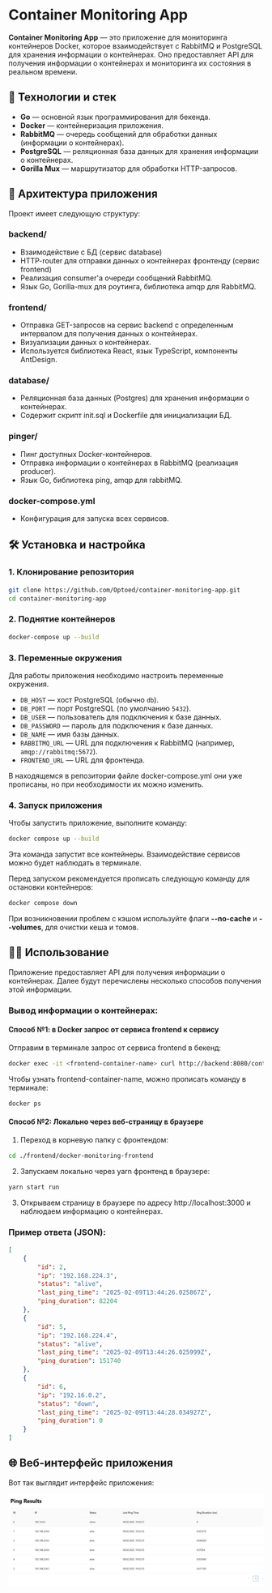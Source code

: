 # Container Monitoring App

**Container Monitoring App** — это приложение для мониторинга контейнеров Docker, которое взаимодействует с RabbitMQ и PostgreSQL для хранения информации о контейнерах. Оно предоставляет API для получения информации о контейнерах и мониторинга их состояния в реальном времени.

## 🚀 Технологии и стек

- **Go** — основной язык программирования для бекенда.
- **Docker** — контейнеризация приложения.
- **RabbitMQ** — очередь сообщений для обработки данных (информации о контейнерах).
- **PostgreSQL** — реляционная база данных для хранения информации о контейнерах.
- **Gorilla Mux** — маршрутизатор для обработки HTTP-запросов.

## 📂 Архитектура приложения
Проект имеет следующую структуру:

### backend/
- Взаимодействие с БД (сервис database)
- HTTP-router для отправки данных о контейнерах фронтенду (сервис frontend)
- Реализация consumer'а очереди сообщений RabbitMQ.
- Язык Go, Gorilla-mux для роутинга, библиотека amqp для RabbitMQ.

### frontend/
- Отправка GET-запросов на сервис backend с определенным интервалом для получения данных о контейнерах.
- Визуализации данных о контейнерах.
- Используется библиотека React, язык TypeScript, компоненты AntDesign.

### database/
- Реляционная база данных (Postgres) для хранения информации о контейнерах.
- Содержит скрипт init.sql и Dockerfile для инициализации БД.

### pinger/
- Пинг доступных Docker-контейнеров.
- Отправка информации о контейнерах в RabbitMQ (реализация producer).
- Язык Go, библиотека ping, amqp для rabbitMQ.

### docker-compose.yml
- Конфигурация для запуска всех сервисов.

## 🛠️ Установка и настройка

### 1. Клонирование репозитория

```bash
git clone https://github.com/Optoed/container-monitoring-app.git
cd container-monitoring-app
```

### 2. Поднятие контейнеров
```bash
docker-compose up --build
```

### 3. Переменные окружения
Для работы приложения необходимо настроить переменные окружения.

- `DB_HOST` — хост PostgreSQL (обычно `db`).
- `DB_PORT` — порт PostgreSQL (по умолчанию `5432`).
- `DB_USER` — пользователь для подключения к базе данных.
- `DB_PASSWORD` — пароль для подключения к базе данных.
- `DB_NAME` — имя базы данных.
- `RABBITMQ_URL` — URL для подключения к RabbitMQ (например, `amqp://rabbitmq:5672`).
- `FRONTEND_URL` — URL для фронтенда.

В находящемся в репозитории файле docker-compose.yml они уже прописаны, но при необходимости их можно изменить.

### 4. Запуск приложения
Чтобы запустить приложение, выполните команду:
```bash
docker compose up --build
```
Эта команда запустит все контейнеры. Взаимодействие сервисов можно будет наблюдать в терминале.

Перед запуском рекомендуется прописать следующую команду для остановки контейнеров:
```bash
docker compose down
```

При возникновении проблем с кэшом используйте флаги **--no-cache** и **--volumes**, для очистки кеша и томов.

## 🧑‍💻 Использование

Приложение предоставляет API для получения информации о контейнерах.
Далее будут перечислены несколько способов получения этой информации.

### Вывод информации о контейнерах:
#### Способ №1: в Docker запрос от сервиса frontend к сервису
Отправим в терминале запрос от сервиса frontend в бекенд:
```bash
docker exec -it <frontend-container-name> curl http://backend:8080/containers
```
Чтобы узнать frontend-container-name, можно прописать команду в терминале:
```bash
docker ps
```

#### Способ №2: Локально через веб-страницу в браузере

1) Переход в корневую папку с фронтендом:
```bash
cd ./frontend/docker-monitoring-frontend
```

2) Запускаем локально через yarn фронтенд в браузере:
```bash
yarn start run
```
3) Открываем страницу в браузере по адресу http://localhost:3000 и наблюдаем информацию о контейнерах.

### Пример ответа (JSON):
```json
[
    {
        "id": 2,
        "ip": "192.168.224.3",
        "status": "alive",
        "last_ping_time": "2025-02-09T13:44:26.025867Z",
        "ping_duration": 82204
    },
    {
        "id": 5,
        "ip": "192.168.224.4",
        "status": "alive",
        "last_ping_time": "2025-02-09T13:44:26.025999Z",
        "ping_duration": 151740
    },
    {
        "id": 6,
        "ip": "192.16.0.2",
        "status": "down",
        "last_ping_time": "2025-02-09T13:44:28.034927Z",
        "ping_duration": 0
    }
]
```

## 🌐 Веб-интерфейс приложения
Вот так выглядит интерфейс приложения:

![Пример работы](assets/frontend-img.jpg)